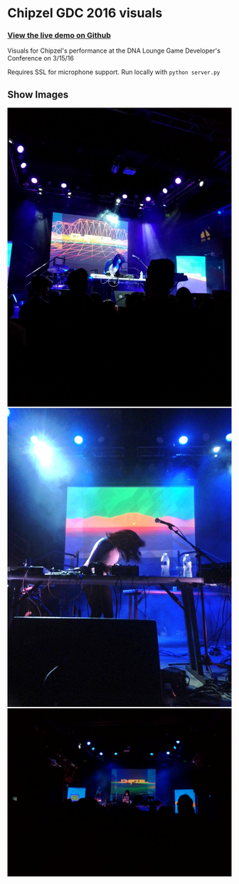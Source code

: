 # Chipzel GDC 2016 visuals

### [View the live demo on Github](https://controllingtransmission.github.io/thisland/)

Visuals for Chipzel's performance at the DNA Lounge Game Developer's Conference on 3/15/16

Requires SSL for microphone support. Run locally with `python server.py`

## Show Images

![Chipzel 1](show/CdphqqxWwAA48u6.jpg)
![Chipzel 2](show/Cdpsp5MWoAEN0g7.jpg)
![Chipzel 3](show/CdpbWUZXEAA5ZaQ.jpg)